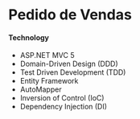 ﻿# Pedido de Vendas

#### Technology

  - ASP.NET MVC 5
 - Domain-Driven Design (DDD)
 - Test Driven Development (TDD)
 - Entity Framework
 - AutoMapper
 - Inversion of Control (IoC)
 - Dependency Injection (DI)
